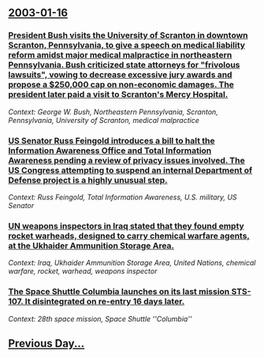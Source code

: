 ## [2003-01-16](/news/2003/01/16/index.md)

### [ President Bush visits the University of Scranton in downtown Scranton, Pennsylvania, to give a speech on medical liability reform amidst major medical malpractice in northeastern Pennsylvania. Bush criticized state attorneys for "frivolous lawsuits", vowing to decrease excessive jury awards and propose a $250,000 cap on non-economic damages. The president later paid a visit to Scranton's Mercy Hospital.](/news/2003/01/16/president-bush-visits-the-university-of-scranton-in-downtown-scranton-pennsylvania-to-give-a-speech-on-medical-liability-reform-amidst-ma.md)
_Context: George W. Bush, Northeastern Pennsylvania, Scranton, Pennsylvania, University of Scranton, medical malpractice_

### [ US Senator Russ Feingold introduces a bill to halt the Information Awareness Office and Total Information Awareness pending a review of privacy issues involved. The US Congress attempting to suspend an internal Department of Defense project is a highly unusual step.](/news/2003/01/16/us-senator-russ-feingold-introduces-a-bill-to-halt-the-information-awareness-office-and-total-information-awareness-pending-a-review-of-pri.md)
_Context: Russ Feingold, Total Information Awareness, U.S. military, US Senator_

### [ UN weapons inspectors in Iraq stated that they found empty rocket warheads, designed to carry chemical warfare agents, at the Ukhaider Ammunition Storage Area.](/news/2003/01/16/un-weapons-inspectors-in-iraq-stated-that-they-found-empty-rocket-warheads-designed-to-carry-chemical-warfare-agents-at-the-ukhaider-ammu.md)
_Context: Iraq, Ukhaider Ammunition Storage Area, United Nations, chemical warfare, rocket, warhead, weapons inspector_

### [ The Space Shuttle Columbia launches on its last mission STS-107. It disintegrated on re-entry 16 days later.](/news/2003/01/16/the-space-shuttle-columbia-launches-on-its-last-mission-sts-107-it-disintegrated-on-re-entry-16-days-later.md)
_Context: 28th space mission, Space Shuttle ''Columbia''_

## [Previous Day...](/news/2003/01/15/index.md)

